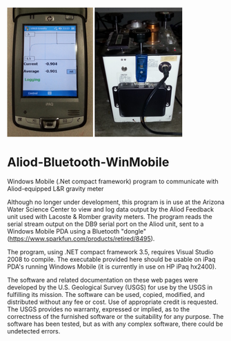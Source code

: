 ![Screenshot](/Screenshot.png?raw=true "Screenshot")  ![Bluetooth Dongle](/LandRgravimeter.png?raw=true "Bluetooth Dongle")
# Aliod-Bluetooth-WinMobile
Windows Mobile (.Net compact framework) program to communicate with Aliod-equipped L&amp;R gravity meter

Although no longer under development, this program is in use at the Arizona Water Science Center to view and log data output by the Aliod Feedback unit used with Lacoste & Romber gravity meters. The program reads the serial stream output on the DB9 serial port on the Aliod unit, sent to a Windows Mobile PDA using a Bluetooth "dongle" (https://www.sparkfun.com/products/retired/8495). 

The program, using .NET compact framework 3.5, requires Visual Studio 2008 to compile. The executable provided here should be usable on iPaq PDA's running Windows Mobile (it is currently in use on HP iPaq hx2400). 

The software and related documentation on these web pages were developed by the U.S. Geological Survey (USGS) for use by the USGS in fulfilling its mission. The software can be used, copied, modified, and distributed without any fee or cost. Use of appropriate credit is requested. The USGS provides no warranty, expressed or implied, as to the correctness of the furnished software or the suitability for any purpose. The software has been tested, but as with any complex software, there could be undetected errors.
